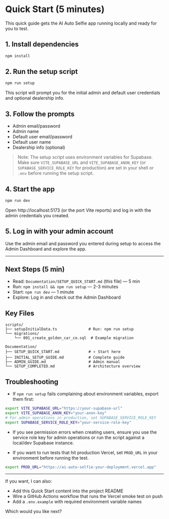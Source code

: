 # Quick Start (5 minutes)

This quick guide gets the AI Auto Selfie app running locally and ready for you to test.

## 1. Install dependencies

```bash
npm install
```

## 2. Run the setup script

```bash
npm run setup
```

This script will prompt you for the initial admin and default user credentials and optional dealership info.

## 3. Follow the prompts

- Admin email/password
- Admin name
- Default user email/password
- Default user name
- Dealership info (optional)

> Note: The setup script uses environment variables for Supabase. Make sure `VITE_SUPABASE_URL` and `VITE_SUPABASE_ANON_KEY` (or `SUPABASE_SERVICE_ROLE_KEY` for production) are set in your shell or `.env` before running the setup script.

## 4. Start the app

```bash
npm run dev
```

Open http://localhost:5173 (or the port Vite reports) and log in with the admin credentials you created.

## 5. Log in with your admin account

Use the admin email and password you entered during setup to access the Admin Dashboard and explore the app.

---

## Next Steps (5 min)

- Read: `Documentation/SETUP_QUICK_START.md` (this file) — 5 min
- Run: `npm install && npm run setup` — 2-3 minutes
- Start: `npm run dev` — 1 minute
- Explore: Log in and check out the Admin Dashboard

## Key Files

```
scripts/
├── setupInitialData.ts              # Run: npm run setup
└── migrations/
    └── 001_create_golden_car_co.sql  # Example migration

Documentation/
├── SETUP_QUICK_START.md             # ⭐ Start here
├── INITIAL_SETUP_GUIDE.md           # Complete guide
├── ADMIN_GUIDE.md                   # Admin manual
└── SETUP_COMPLETED.md               # Architecture overview
```

## Troubleshooting

- If `npm run setup` fails complaining about environment variables, export them first:

```bash
export VITE_SUPABASE_URL="https://your-supabase-url"
export VITE_SUPABASE_ANON_KEY="your-anon-key"
# For admin operations in production, set SUPABASE_SERVICE_ROLE_KEY
export SUPABASE_SERVICE_ROLE_KEY="your-service-role-key"
```

- If you see permission errors when creating users, ensure you use the service role key for admin operations or run the script against a local/dev Supabase instance.

- If you want to run tests that hit production Vercel, set `PROD_URL` in your environment before running the test.

```bash
export PROD_URL="https://ai-auto-selfie-your-deployment.vercel.app"
```

---

If you want, I can also:
- Add this Quick Start content into the project README
- Wire a GitHub Actions workflow that runs the Vercel smoke test on push
- Add a `.env.example` with required environment variable names

Which would you like next?